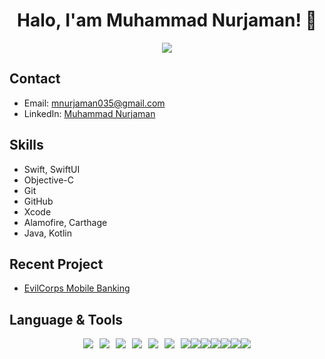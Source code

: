 <p align="center">
 <canvas class="_aarh" height="182" width="182" style="position: absolute; top: -7px; left: -7px; width: 91px; height: 91px;"></canvas>
</p>
<h1 align="center">Halo, I'am Muhammad Nurjaman! 👋</h1>
<p align="center">
  <a href="https://www.linkedin.com/in/your-linkedin" target="_blank">
    <img src="https://img.shields.io/badge/-LinkedIn-blue?style=flat&logo=Linkedin&logoColor=white">
  </a>
</a> 
</p>

## Contact
- Email: mnurjaman035@gmail.com
- LinkedIn: [Muhammad Nurjaman](https://www.linkedin.com/in/your-linkedin)

## Skills
- Swift, SwiftUI
- Objective-C
- Git
- GitHub
- Xcode
- Alamofire, Carthage
- Java, Kotlin


## Recent Project
- [EvilCorps Mobile Banking](https://github.com/mnurjaman/EvilCorps_Mbanking)


## Language & Tools
<div style="display: flex; justify-content: center;">
  <img src="https://img.shields.io/badge/-Swift-FA7343?style=flat&logo=swift&logoColor=white" style="margin-right: 10px;">
  <img src="https://img.shields.io/badge/-Objective--C-5D5D5D?style=flat&logo=objective-c&logoColor=white" style="margin-right: 10px;">
  <img src="https://img.shields.io/badge/-Git-F05032?style=flat&logo=git&logoColor=white" style="margin-right: 10px;">
  <img src="https://img.shields.io/badge/-GitHub-181717?style=flat&logo=github&logoColor=white" style="margin-right: 10px;">
  <img src="https://img.shields.io/badge/-Xcode-007ACC?style=flat&logo=Xcode&logoColor=white" style="margin-right: 10px;">
  <img src="https://img.shields.io/badge/-Alamofire-D42029?style=flat&logo=Alamofire&logoColor=white" style="margin-right: 10px;">
  <img src="https://img.shields.io/badge/-Carthage-5EAD4F?style=flat&logo=Carthage&logoColor=white">
  <img src="https://img.shields.io/badge/-Trello-0079BF?style=flat&logo=Trello&logoColor=white">
  <img src="https://img.shields.io/badge/-SourceTree-0052CC?style=flat&logo=SourceTree&logoColor=white">
  <img src="https://img.shields.io/badge/-RapidMiner_Studio-EC1E25?style=flat&logo=RapidMiner&logoColor=white"> 
  <img src="https://img.shields.io/badge/-Postman-FF6C37?style=flat&logo=Postman&logoColor=white">
  <img src="https://img.shields.io/badge/-Unity-000000?style=flat&logo=Unity&logoColor=white">
  <img src="https://img.shields.io/badge/-GitLab-FCA121?style=flat&logo=GitLab&logoColor=white">
</div>

